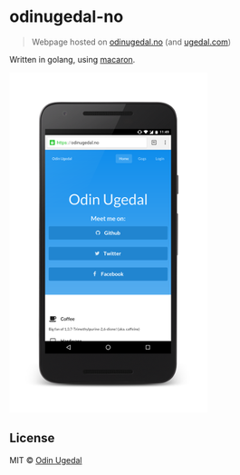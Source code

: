 # odinugedal-no
> Webpage hosted on [odinugedal.no](https://odinugedal.no) (and [ugedal.com](https://ugedal.com))

Written in golang, using [macaron](https://go-macaron.com/).

![Nexus 5X with app](art/n5x.png)

## License
MIT © [Odin Ugedal](mailto:odin@ugedal.com)
